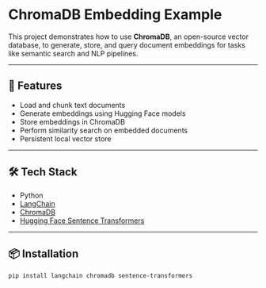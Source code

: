 #  ChromaDB Embedding Example

This project demonstrates how to use **ChromaDB**, an open-source vector database, to generate, store, and query document embeddings for tasks like semantic search and NLP pipelines.

---

## 🚀 Features

- Load and chunk text documents
- Generate embeddings using Hugging Face models
- Store embeddings in ChromaDB
- Perform similarity search on embedded documents
- Persistent local vector store

---

## 🛠️ Tech Stack

- Python
- [LangChain](https://github.com/langchain-ai/langchain)
- [ChromaDB](https://www.trychroma.com/)
- [Hugging Face Sentence Transformers](https://www.sbert.net/)

---

## 📦 Installation

```bash
pip install langchain chromadb sentence-transformers
